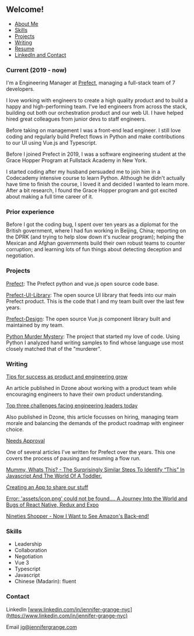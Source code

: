 ## Welcome!
- [About Me](#about-Me)
- [Skills](#skills)
- [Projects](#projects)
- [Writing](#writing)
- [Resume](Jennifer_Grange.pdf)
- [LinkedIn and Contact](#contact)

### Current (2019 - now)

I'm a Engineering Manager at [Prefect](https://www.prefect.io/), managing a full-stack team of 7 developers. 

I love working with engineers to create a high quality product and to build a happy and high-performing team. I've led engineers from across the stack, building out both our orchestration product and our web UI. I have helped hired great colleagues from junior devs to staff engineers. 

Before taking on management I was a front-end lead engineer. I still love coding and regularly build Prefect flows in Python and make contributions to our UI using Vue.js and Typescript. 

Before I joined Prefect in 2019, I was a software engineering student at the Grace Hopper Program at Fullstack Academy in New York.  

I started coding after my husband persuaded me to join him in a Codecademy intensive course to learn Python. Although he didn't actually have time to finish the course, I loved it and decided I wanted to learn more. After a bit research, I found the Grace Hopper program and got excited about making a full time career of it. 

### Prior experience

Before I got the coding bug, I spent over ten years as a diplomat for the British government, where I had fun working in Beijing, China; reporting on the DPRK (and trying to help slow down it's nuclear program); helping the Mexican and Afghan governments build their own robust teams to counter corruption; and learning lots of fun things about detecting deception and negotiation. 


### Projects

[Prefect](https://github.com/PrefectHQ/prefect): The Prefect python and vue.js open source code base. 

[Prefect-UI-Library](https://github.com/PrefectHQ/prefect-ui-library): The open source UI library that feeds into our main Prefect product.  This is the code that I and my team built over the last few years. 

[Prefect-Design](https://github.com/PrefectHQ/prefect-design): The open source Vue.js component library built and maintained by my team. 

[Python Murder Mystery](https://github.com/zhen0/PythonProjects): The project that started my love of code. Using Python I analyzed hand writing samples to find whose language use most closely matched that of the "murderer".


### Writing
[Tips for success as product and engineering grow](https://dzone.com/articles/3-tips-for-success-as-product-and-engineering-grow)

An article published in Dzone about working with a product team while encouraging engineers to have their own product understanding.

[Top three challenges facing engineering leaders today](https://dzone.com/articles/the-top-3-challenges-facing-engineering-leaders-to)

Also published in Dzone, this article focusses on hiring, managing team morale and balancing the demands of the product roadmap with engineer choice. 

[Needs Approval](https://medium.com/the-prefect-blog/needs-approval-184f2512a3cf)

One of several articles I've written for Prefect over the years.  This one covers the process of pausing and resuming a flow run. 

[Mummy, Whats This? - The Surprisingly Similar Steps To Identify “This” In Javascript And The World Of A Toddler.](whats-this.md)

[Creating an App to share our stuff](share.md)

[Error: 'assets/icon.png' could not be found…. A Journey Into the World and Bugs of React Native, Redux and Expo ](expo.md) 

[Nineties Shopper - Now I Want to See Amazon's Back-end!](Nineties.md)

### Skills

- Leadership
- Collaboration
- Negotiation
- Vue 3
- Typescript
- Javascript
- Chinese (Madarin): fluent

### Contact

LinkedIn [www.linkedin.com/in/jennifer-grange-nyc](https://www.linkedin.com/in/jennifer-grange-nyc)

Email <jg@jennifergrange.com>
